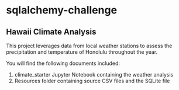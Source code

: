 # sqlalchemy-challenge

## Hawaii Climate Analysis

This project leverages data from local weather stations to assess the precipitation and temperature of Honolulu throughout the year.  

You will find the following documents included: 
  1. climate_starter Jupyter Notebook containing the weather analysis
  2. Resources folder containing source CSV files and the SQLite file
  
